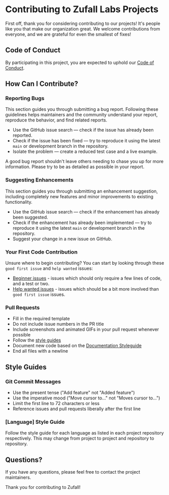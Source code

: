 # Contributing to Zufall Labs Projects

First off, thank you for considering contributing to our projects! It's people like you that make our organization great. We welcome contributions from everyone, and we are grateful for even the smallest of fixes!

## Code of Conduct

By participating in this project, you are expected to uphold our [Code of Conduct](CODE_OF_CONDUCT.md).

## How Can I Contribute?

### Reporting Bugs

This section guides you through submitting a bug report. Following these guidelines helps maintainers and the community understand your report, reproduce the behavior, and find related reports.

- Use the GitHub issue search — check if the issue has already been reported.
- Check if the issue has been fixed — try to reproduce it using the latest `main` or development branch in the repository.
- Isolate the problem — create a reduced test case and a live example.

A good bug report shouldn't leave others needing to chase you up for more information. Please try to be as detailed as possible in your report.

### Suggesting Enhancements

This section guides you through submitting an enhancement suggestion, including completely new features and minor improvements to existing functionality.

- Use the GitHub issue search — check if the enhancement has already been suggested.
- Check if the enhancement has already been implemented — try to reproduce it using the latest `main` or development branch in the repository.
- Suggest your change in a new issue on GitHub.

### Your First Code Contribution

Unsure where to begin contributing? You can start by looking through these `good first issue` and `help wanted` issues:

- [Beginner issues](https://github.com/search?q=org%3Azufall-labs+is%3Aissue+label%3Agood%22first%22issue+is%3Aopen&type=Issues) - issues which should only require a few lines of code, and a test or two.
- [Help wanted issues](https://github.com/search?q=org%3A[OrganizationName]+is%3Aissue+label%3A%22help%22wanted%22+is%3Aopen&type=Issues) - issues which should be a bit more involved than `good first issue` issues.

### Pull Requests

- Fill in the required template
- Do not include issue numbers in the PR title
- Include screenshots and animated GIFs in your pull request whenever possible
- Follow the [style guides](#style-guides)
- Document new code based on the [Documentation Styleguide](#documentation-styleguide)
- End all files with a newline

## Style Guides

### Git Commit Messages

- Use the present tense ("Add feature" not "Added feature")
- Use the imperative mood ("Move cursor to..." not "Moves cursor to...")
- Limit the first line to 72 characters or less
- Reference issues and pull requests liberally after the first line

### [Language] Style Guide

Follow the style guide for each language as listed in each project repository respectively. This may change from project to project and repository to repository.

## Questions?

If you have any questions, please feel free to contact the project maintainers.

Thank you for contributing to Zufall!
